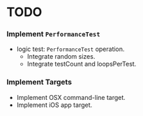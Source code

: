 TODO
====

### Implement `PerformanceTest`
- logic test: `PerformanceTest` operation.
    - Integrate random sizes.
    - Integrate testCount and loopsPerTest.

### Implement Targets
- Implement OSX command-line target.
- Implement iOS app target.
